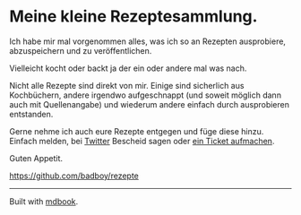# Meine kleine Rezeptesammlung.

Ich habe mir mal vorgenommen alles, was ich so an Rezepten ausprobiere,
abzuspeichern und zu veröffentlichen.

Vielleicht kocht oder backt ja der ein oder andere mal was nach.

Nicht alle Rezepte sind direkt von mir. Einige sind sicherlich aus Kochbüchern,
andere irgendwo aufgeschnappt (und soweit möglich dann auch mit Quellenangabe)
und wiederum andere einfach durch ausprobieren entstanden.

Gerne nehme ich auch eure Rezepte entgegen und füge diese hinzu. Einfach melden,
bei [Twitter](https://twitter.com/badboy_) Bescheid sagen oder
 [ein Ticket aufmachen](https://github.com/badboy/rezepte/issues).

Guten Appetit.

<https://github.com/badboy/rezepte>

---

Built with [mdbook](https://github.com/azerupi/mdBook).
